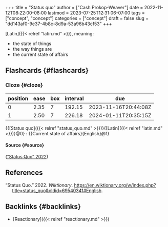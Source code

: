 +++
title = "Status quo"
author = ["Cash Prokop-Weaver"]
date = 2022-11-12T08:22:00-08:00
lastmod = 2023-07-25T12:31:06-07:00
tags = ["concept", "concept"]
categories = ["concept"]
draft = false
slug = "dd143af0-9e37-4b8c-8d9a-53a96b43cf53"
+++

[Latin]({{< relref "latin.md" >}}), meaning:

-   the state of things
-   the way things are
-   the current state of affairs


## Flashcards {#flashcards}


### Cloze {#cloze}

| position | ease | box | interval | due                  |
|----------|------|-----|----------|----------------------|
| 0        | 2.35 | 7   | 192.15   | 2023-11-16T20:44:08Z |
| 1        | 2.50 | 7   | 226.18   | 2024-01-11T20:35:15Z |

{{[Status quo]({{< relref "status_quo.md" >}})}{[Latin]({{< relref "latin.md" >}})}@0} : {{Current state of affairs}{English}@1}


#### Source {#source}

(<a href="#citeproc_bib_item_1">“Status Quo” 2022</a>)

## References

<style>.csl-entry{text-indent: -1.5em; margin-left: 1.5em;}</style><div class="csl-bib-body">
  <div class="csl-entry"><a id="citeproc_bib_item_1"></a>“Status Quo.” 2022. <i>Wiktionary</i>. <a href="https://en.wiktionary.org/w/index.php?title=status_quo&oldid=69540341#English">https://en.wiktionary.org/w/index.php?title=status_quo&#38;oldid=69540341#English</a>.</div>
</div>


## Backlinks {#backlinks}

-   [Reactionary]({{< relref "reactionary.md" >}})
